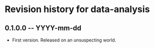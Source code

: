 # Revision history for data-analysis

## 0.1.0.0 -- YYYY-mm-dd

* First version. Released on an unsuspecting world.
